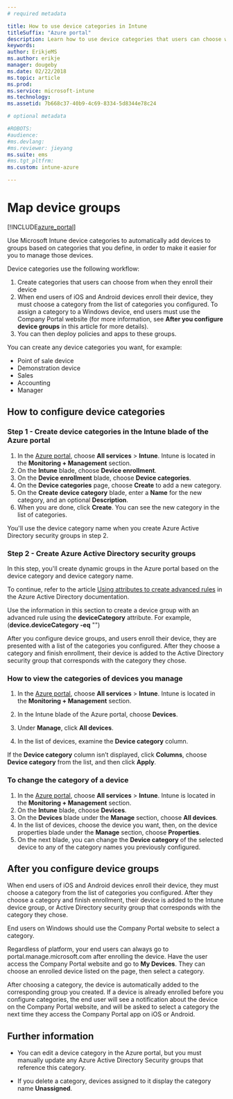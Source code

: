 ```yaml
---
# required metadata

title: How to use device categories in Intune
titleSuffix: "Azure portal"
description: Learn how to use device categories that users can choose when they enroll their devices in Intune."
keywords:
author: ErikjeMS
ms.author: erikje
manager: dougeby
ms.date: 02/22/2018
ms.topic: article
ms.prod:
ms.service: microsoft-intune
ms.technology:
ms.assetid: 7b668c37-40b9-4c69-8334-5d8344e78c24

# optional metadata

#ROBOTS:
#audience:
#ms.devlang:
#ms.reviewer: jieyang
ms.suite: ems
#ms.tgt_pltfrm:
ms.custom: intune-azure

---
```


# Map device groups

[!INCLUDE[azure_portal](./includes/azure_portal.md)]

Use Microsoft Intune device categories to automatically add devices to groups based on categories that you define, in order to make it easier for you to manage those devices.

Device categories use the following workflow:
1. Create categories that users can choose from when they enroll their device
2. When end users of iOS and Android devices enroll their device, they must choose a category from the list of categories you configured. To assign a category to a Windows device, end users must use the Company Portal website (for more information, see **After you configure device groups** in this article for more details).
3. You can then deploy policies and apps to these groups.

You can create any device categories you want, for example:
- Point of sale device
- Demonstration device
- Sales
- Accounting
- Manager

## How to configure device categories

### Step 1 - Create device categories in the Intune blade of the Azure portal
1. In the [Azure portal](https://portal.azure.com), choose **All services** > **Intune**. Intune is located in the **Monitoring + Management** section.
3. On the **Intune** blade, choose **Device enrollment**.
3. On the **Device enrollment** blade, choose **Device categories**.
4. On the **Device categories** page, choose **Create** to add a new category.
5. On the **Create device category** blade, enter a **Name** for the new category, and an optional **Description**.
6. When you are done, click **Create**. You can see the new category in the list of categories.

You'll use the device category name when you create Azure Active Directory security groups in step 2.

### Step 2 - Create Azure Active Directory security groups
In this step, you'll create dynamic groups in the Azure portal based on the device category and device category name.

To continue, refer to the article [Using attributes to create advanced rules](https://azure.microsoft.com/documentation/articles/active-directory-accessmanagement-groups-with-advanced-rules/#using-attributes-to-create-rules-for-device-objects) in the Azure Active Directory documentation.

Use the information in this section to create a device group with an advanced rule using the **deviceCategory** attribute. For example, (**device.deviceCategory -eq** "*<the device category name you got from the Azure portal>*")

After you configure device groups, and users enroll their device, they are presented with a list of the categories you configured. After they choose a category and finish enrollment, their device is added to the Active Directory security group that corresponds with the category they chose.

### How to view the categories of devices you manage

1.	In the [Azure portal](https://portal.azure.com), choose **All services** > **Intune**. Intune is located in the **Monitoring + Management** section.

2. In the Intune blade of the Azure portal, choose **Devices**.

3.	Under **Manage**, click **All devices**.

4.	In the list of devices, examine the **Device category** column.

If the **Device category** column isn’t displayed, click **Columns**, choose **Device category** from the list, and then click **Apply**.

### To change the category of a device

1. In the [Azure portal](https://portal.azure.com), choose **All services** > **Intune**. Intune is located in the **Monitoring + Management** section.
3. On the **Intune** blade, choose **Devices**.
4. On the **Devices** blade under the **Manage** section, choose **All devices**.
5. In the list of devices, choose the device you want, then, on the device properties blade under the **Manage** section, choose **Properties**.
6. On the next blade, you can change the **Device category** of the selected device to any of the category names you previously configured.

## After you configure device groups

When end users of iOS and Android devices enroll their device, they must choose a category from the list of categories you configured. After they choose a category and finish enrollment, their device is added to the Intune device group, or Active Directory security group that corresponds with the category they chose.

End users on Windows should use the Company Portal website to select a category.

Regardless of platform, your end users can always go to portal.manage.microsoft.com after enrolling the device. Have the user access the Company Portal website and go to **My Devices**. They can choose an enrolled device listed on the page, then select a category.

After choosing a category, the device is automatically added to the corresponding group you created. If a device is already enrolled before you configure categories, the end user will see a notification about the device on the Company Portal website, and will be asked to select a category the next time they access the Company Portal app on iOS or Android.

## Further information
- You can edit a device category in the Azure portal, but you must manually update any Azure Active Directory Security groups that reference this category.

- If you delete a category, devices assigned to it display the category name **Unassigned**.
